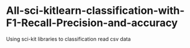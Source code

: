 # All-sci-kitlearn-classification-with-F1-Recall-Precision-and-accuracy
Using sci-kit libraries to classification read csv data
